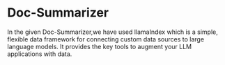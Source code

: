 # Doc-Summarizer
In the given Doc-Summarizer,we have used llamaIndex which is a simple, flexible data framework for connecting custom data sources to large language models. It provides the key tools to augment your LLM applications with data.
